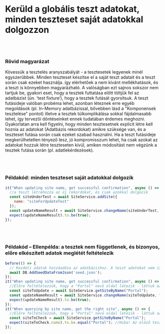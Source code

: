 # Kerüld a globális teszt adatokat, minden teszteset saját adatokkal dolgozzon  

<br/><br/>

### Rövid magyarázat

Kövessük a tesztelés aranyszabályát - a tesztesetek legyenek minél egyszerűbbek. Minden teszteset készítse el a saját teszt adatait és a teszt során csak ezeket használja. így elérhetőek a nem kívánt mellékhatások, és a teszt is könnyebben magyarázható. A valóságban ezt sajnos sokszor nem tartjuk be, gyakori eset, hogy a tesztek futtatása előtt töltjük fel az adatbázist (ún. ‘test fixture’), hogy a tesztek futását gyorsítsuk. A teszt futásideje valóban probéma lehet, azonban léteznek erre egyéb megoldások (pl. In-Memory adatbázissal, bővebben lásd a "Komponensek tesztelése" pontot) illetve a tesztek túlkomplikálása sokkal fájdalmasabb lehet, így tervezői döntéseinket ennek tudatában érdemes meghozni. Gyakorlatan arra kell figyelni, hogy minden tesztesetnek explicit létre kell hoznia az adatokat (Adatbázis rekordokat) amikre szüksége van, és a teszteset futása során csak ezeket szabad használni. Ha a teszt futásideje megkerülhetetlen tényező lesz, jó kompromisszum lehet, ha csak azokat az adatokat hozzuk létre teszteseten kívül, amiken módosítást nem végzünk a tesztek futása során (pl. adatlekérdezések).

<br/><br/>

### Példakód: minden teszteset saját adatokkal dolgozik
```javascript
it("When updating site name, get successful confirmation", async () => {
  //a teszt létrehozza az új rekordokat, és csak azokkal dolgozik
  const siteUnderTest = await SiteService.addSite({
    name: "siteForUpdateTest"
  });
  const updateNameResult = await SiteService.changeName(siteUnderTest, "newName");
  expect(updateNameResult).to.be(true);
});
```

<br/><br/>

### Példakód – Ellenpélda:  a tesztek nem függetlenek, és bizonyos, előre elkészített adatok meglétét feltételezik
```javascript
before(() => {
  // Kezdeti adatok hozzáadása az adatbázishoz. A teszt adatokat nem is látjuk, egy külső fájlban laknak
  await DB.AddSeedDataFromJson('seed.json');
});
it("When updating site name, get successful confirmation", async () => {
  //Előre feltételezzük, hogy a "Portal" nevű oldal létezik - láttuk az adatfájlban
  const siteToUpdate = await SiteService.getSiteByName("Portal");
  const updateNameResult = await SiteService.changeName(siteToUpdate, "newName");
  expect(updateNameResult).to.be(true);
});
it("When querying by site name, get the right site", async () => {
  //Előre feltételezzük, hogy a "Portal" nevű oldal létezik - láttuk az adatfájlban
  const siteToCheck = await SiteService.getSiteByName("Portal");
  expect(siteToCheck.name).to.be.equal("Portal"); //Hiba! Az előző teszteset már megváltoztatta a nevet :(
});
```
